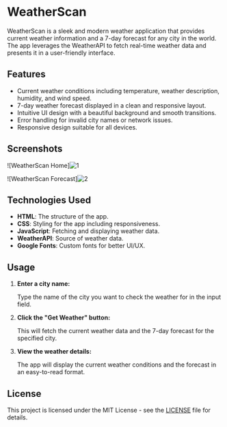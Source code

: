 # WeatherScan

WeatherScan is a sleek and modern weather application that provides current weather information and a 7-day forecast for any city in the world. The app leverages the WeatherAPI to fetch real-time weather data and presents it in a user-friendly interface.

## Features

- Current weather conditions including temperature, weather description, humidity, and wind speed.
- 7-day weather forecast displayed in a clean and responsive layout.
- Intuitive UI design with a beautiful background and smooth transitions.
- Error handling for invalid city names or network issues.
- Responsive design suitable for all devices.

## Screenshots

![WeatherScan Home]![1](https://github.com/arshad1900/WeatherScan/assets/116487598/022e99aa-946a-40ec-b3d1-91fc7310490e)

![WeatherScan Forecast]![2](https://github.com/arshad1900/WeatherScan/assets/116487598/f9beb424-6b6d-4d81-ac5d-2ec88408e608)


## Technologies Used

- **HTML**: The structure of the app.
- **CSS**: Styling for the app including responsiveness.
- **JavaScript**: Fetching and displaying weather data.
- **WeatherAPI**: Source of weather data.
- **Google Fonts**: Custom fonts for better UI/UX.

## Usage

1. **Enter a city name:**

    Type the name of the city you want to check the weather for in the input field.

2. **Click the "Get Weather" button:**

    This will fetch the current weather data and the 7-day forecast for the specified city.

3. **View the weather details:**

    The app will display the current weather conditions and the forecast in an easy-to-read format.


## License

This project is licensed under the MIT License - see the [LICENSE](LICENSE) file for details.
